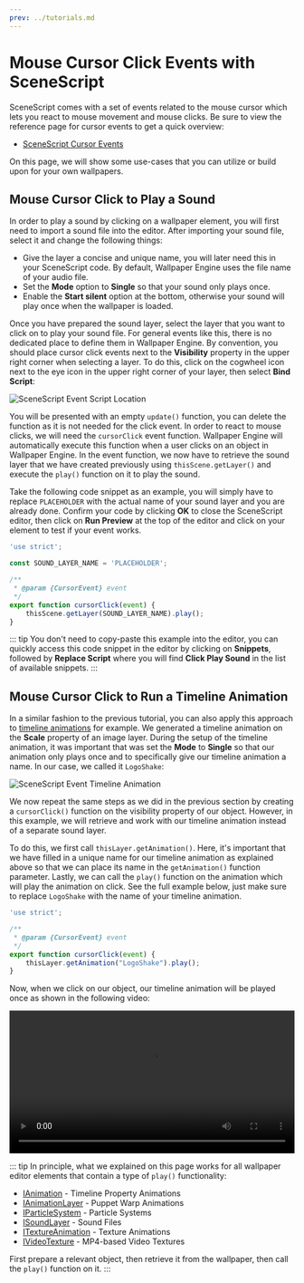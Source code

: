 ```yaml
---
prev: ../tutorials.md
---
```


# Mouse Cursor Click Events with SceneScript

SceneScript comes with a set of events related to the mouse cursor which lets you react to mouse movement and mouse clicks. Be sure to view the reference page for cursor events to get a quick overview:

* [SceneScript Cursor Events](/zh/scene/scenescript/reference/event/cursor.html)

On this page, we will show some use-cases that you can utilize or build upon for your own wallpapers.

## Mouse Cursor Click to Play a Sound

In order to play a sound by clicking on a wallpaper element, you will first need to import a sound file into the editor. After importing your sound file, select it and change the following things:

* Give the layer a concise and unique name, you will later need this in your SceneScript code. By default, Wallpaper Engine uses the file name of your audio file.
* Set the **Mode** option to **Single** so that your sound only plays once.
* Enable the **Start silent** option at the bottom, otherwise your sound will play once when the wallpaper is loaded.

Once you have prepared the sound layer, select the layer that you want to click on to play your sound file. For general events like this, there is no dedicated place to define them in Wallpaper Engine. By convention, you should place cursor click events next to the **Visibility** property in the upper right corner when selecting a layer. To do this, click on the cogwheel icon next to the eye icon in the upper right corner of your layer, then select **Bind Script**:

![SceneScript Event Script Location](/img/scenescript/scenescript_event_script.png)

You will be presented with an empty `update()` function, you can delete the function as it is not needed for the click event. In order to react to mouse clicks, we will need the `cursorClick` event function. Wallpaper Engine will automatically execute this function when a user clicks on an object in Wallpaper Engine. In the event function, we now have to retrieve the sound layer that we have created previously using `thisScene.getLayer()` and execute the `play()` function on it to play the sound.

Take the following code snippet as an example, you will simply have to replace `PLACEHOLDER` with the actual name of your sound layer and you are already done. Confirm your code by clicking **OK** to close the SceneScript editor, then click on **Run Preview** at the top of the editor and click on your element to test if your event works.

```js
'use strict';

const SOUND_LAYER_NAME = 'PLACEHOLDER';

/**
 * @param {CursorEvent} event
 */
export function cursorClick(event) {
	thisScene.getLayer(SOUND_LAYER_NAME).play();
}

```

::: tip
You don't need to copy-paste this example into the editor, you can quickly access this code snippet in the editor by clicking on **Snippets**, followed by **Replace Script** where you will find **Click Play Sound** in the list of available snippets.
::: 

## Mouse Cursor Click to Run a Timeline Animation

In a similar fashion to the previous tutorial, you can also apply this approach to [timeline animations](/zh/scene/timeline/introduction.html) for example. We generated a timeline animation on the **Scale** property of an image layer. During the setup of the timeline animation, it was important that was set the **Mode** to **Single** so that our animation only plays once and to specifically give our timeline animation a name. In our case, we called it `LogoShake`:

![SceneScript Event Timeline Animation](/img/scenescript/scenescript_click_event_timeline.png)

We now repeat the same steps as we did in the previous section by creating a `cursorClick()` function on the visibility property of our object. However, in this example, we will retrieve and work with our timeline animation instead of a separate sound layer.

To do this, we first call `thisLayer.getAnimation()`. Here, it's important that we have filled in a unique name for our timeline animation as explained above so that we can place its name in the `getAnimation()` function parameter. Lastly, we can call the `play()` function on the animation which will play the animation on click. See the full example below, just make sure to replace `LogoShake` with the name of your timeline animation.

```js
'use strict';

/**
 * @param {CursorEvent} event
 */
export function cursorClick(event) {
	thisLayer.getAnimation("LogoShake").play();
}
```

Now, when we click on our object, our timeline animation will be played once as shown in the following video:

<video width="100%" controls loop>
  <source src="/videos/scenescript_click_event_timeline.mp4" type="video/mp4">
  Your browser does not support the video tag.
</video>

::: tip
In principle, what we explained on this page works for all wallpaper editor elements that contain a type of `play()` functionality:

* [IAnimation](/zh/scene/scenescript/reference/class/IAnimation.html) - Timeline Property Animations
* [IAnimationLayer](/zh/scene/scenescript/reference/class/IAnimationLayer.html) - Puppet Warp Animations
* [IParticleSystem](/zh/scene/scenescript/reference/class/IParticleSystem.html) - Particle Systems
* [ISoundLayer](/zh/scene/scenescript/reference/class/ISoundLayer.html) - Sound Files
* [ITextureAnimation](/zh/scene/scenescript/reference/class/ITextureAnimation.html) - Texture Animations
* [IVideoTexture](/zh/scene/scenescript/reference/class/IVideoTexture.html) - MP4-based Video Textures

First prepare a relevant object, then retrieve it from the wallpaper, then call the `play()` function on it.
:::